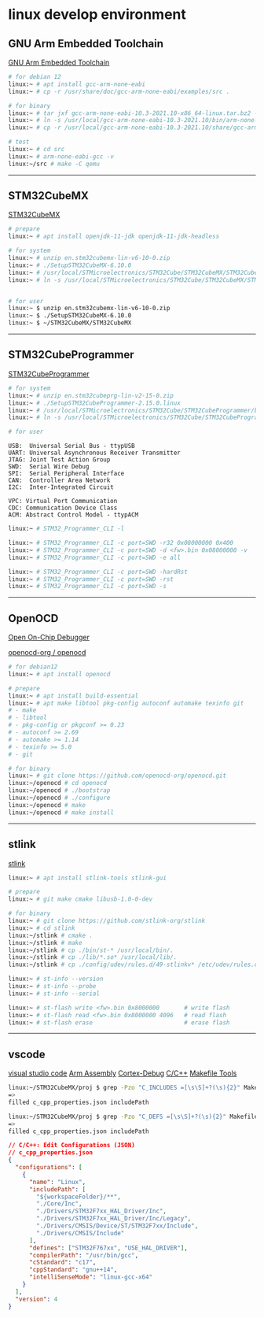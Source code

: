 # linux develop environment

## GNU Arm Embedded Toolchain

[GNU Arm Embedded Toolchain](https://developer.arm.com/downloads/-/gnu-rm)

```bash
# for debian 12
linux:~ # apt install gcc-arm-none-eabi
linux:~ # cp -r /usr/share/doc/gcc-arm-none-eabi/examples/src .

# for binary
linux:~ # tar jxf gcc-arm-none-eabi-10.3-2021.10-x86_64-linux.tar.bz2 -C /usr/local/
linux:~ # ln -s /usr/local/gcc-arm-none-eabi-10.3-2021.10/bin/arm-none-eabi-gcc /usr/local/bin/.
linux:~ # cp -r /usr/local/gcc-arm-none-eabi-10.3-2021.10/share/gcc-arm-none-eabi/samples/src .

# test
linux:~ # cd src
linux:~ # arm-none-eabi-gcc -v
linux:~/src # make -C qemu
```

---

## STM32CubeMX

[STM32CubeMX](https://www.st.com/en/development-tools/stm32cubemx.html)

```bash
# prepare
linux:~ # apt install openjdk-11-jdk openjdk-11-jdk-headless

# for system
linux:~ # unzip en.stm32cubemx-lin-v6-10-0.zip
linux:~ # ./SetupSTM32CubeMX-6.10.0
linux:~ # /usr/local/STMicroelectronics/STM32Cube/STM32CubeMX/STM32CubeMX
linux:~ # ln -s /usr/local/STMicroelectronics/STM32Cube/STM32CubeMX/STM32CubeMX /usr/local/bin/.


# for user
linux:~ $ unzip en.stm32cubemx-lin-v6-10-0.zip
linux:~ $ ./SetupSTM32CubeMX-6.10.0
linux:~ $ ~/STM32CubeMX/STM32CubeMX
```

---

## STM32CubeProgrammer

[STM32CubeProgrammer](https://www.st.com/en/development-tools/stm32cubeprog.html)

```bash
# for system
linux:~ # unzip en.stm32cubeprg-lin-v2-15-0.zip
linux:~ # ./SetupSTM32CubeProgrammer-2.15.0.linux
linux:~ # /usr/local/STMicroelectronics/STM32Cube/STM32CubeProgrammer/bin/STM32_Programmer_CLI
linux:~ # ln -s /usr/local/STMicroelectronics/STM32Cube/STM32CubeProgrammer/bin/STM32_Programmer_CLI /usr/local/bin/.

# for user
```

```text
USB:  Universal Serial Bus - ttypUSB
UART: Universal Asynchronous Receiver Transmitter
JTAG: Joint Test Action Group
SWD:  Serial Wire Debug
SPI:  Serial Peripheral Interface
CAN:  Controller Area Network
I2C:  Inter-Integrated Circuit

VPC: Virtual Port Communication
CDC: Communication Device Class
ACM: Abstract Control Model - ttypACM
```

```bash
linux:~ # STM32_Programmer_CLI -l

linux:~ # STM32_Programmer_CLI -c port=SWD -r32 0x08000000 0x400            # read flash
linux:~ # STM32_Programmer_CLI -c port=SWD -d <fw>.bin 0x08000000 -v   # write flash
linux:~ # STM32_Programmer_CLI -c port=SWD -e all                           # erase flash

linux:~ # STM32_Programmer_CLI -c port=SWD -hardRst                         # hardware reset
linux:~ # STM32_Programmer_CLI -c port=SWD -rst                             # reset
linux:~ # STM32_Programmer_CLI -c port=SWD -s                               # start
```

---

## OpenOCD

[Open On-Chip Debugger](https://openocd.org/)

[openocd-org / openocd](https://github.com/openocd-org/openocd)

```bash
# for debian12
linux:~ # apt install openocd

# prepare
linux:~ # apt install build-essential
linux:~ # apt make libtool pkg-config autoconf automake texinfo git
# - make
# - libtool
# - pkg-config or pkgconf >= 0.23
# - autoconf >= 2.69
# - automake >= 1.14
# - texinfo >= 5.0
# - git

# for binary
linux:~ # git clone https://github.com/openocd-org/openocd.git
linux:~/openocd # cd openocd
linux:~/openocd # ./bootstrap
linux:~/openocd # ./configure
linux:~/openocd # make
linux:~/openocd # make install
```

---

## stlink

[stlink](https://github.com/stlink-org/stlink)

```bash
linux:~ # apt install stlink-tools stlink-gui

# prepare
linux:~ # git make cmake libusb-1.0-0-dev

# for binary
linux:~ # git clone https://github.com/stlink-org/stlink
linux:~ # cd stlink
linux:~/stlink # cmake .
linux:~/stlink # make
linux:~/stlink # cp ./bin/st-* /usr/local/bin/.
linux:~/stlink # cp ./lib/*.so* /usr/local/lib/.
linux:~/stlink # cp ./config/udev/rules.d/49-stlinkv* /etc/udev/rules.d/.
```

```bash
linux:~ # st-info --version
linux:~ # st-info --probe
linux:~ # st-info --serial

linux:~ # st-flash write <fw>.bin 0x8000000       # write flash
linux:~ # st-flash read <fw>.bin 0x8000000 4096   # read flash
linux:~ # st-flash erase                          # erase flash
```

---

## vscode

[visual studio code](https://code.visualstudio.com/)
[Arm Assembly](https://marketplace.visualstudio.com/items?itemName=dan-c-underwood.arm)
[Cortex-Debug](https://marketplace.visualstudio.com/items?itemName=marus25.cortex-debug)
[C/C++](https://marketplace.visualstudio.com/items?itemName=ms-vscode.cpptools)
[Makefile Tools](https://marketplace.visualstudio.com/items?itemName=ms-vscode.makefile-tools)

```bash
linux:~/STM32CubeMX/proj $ grep -Pzo "C_INCLUDES =[\s\S]+?(\s){2}" Makefile
=>
filled c_cpp_properties.json includePath

linux:~/STM32CubeMX/proj $ grep -Pzo "C_DEFS =[\s\S]+?(\s){2}" Makefile
=>
filled c_cpp_properties.json includePath
```

```json
// C/C++: Edit Configurations (JSON)
// c_cpp_properties.json
{
  "configurations": [
    {
      "name": "Linux",
      "includePath": [
        "${workspaceFolder}/**",
        "./Core/Inc",
        "./Drivers/STM32F7xx_HAL_Driver/Inc",
        "./Drivers/STM32F7xx_HAL_Driver/Inc/Legacy",
        "./Drivers/CMSIS/Device/ST/STM32F7xx/Include",
        "./Drivers/CMSIS/Include"
      ],
      "defines": ["STM32F767xx", "USE_HAL_DRIVER"],
      "compilerPath": "/usr/bin/gcc",
      "cStandard": "c17",
      "cppStandard": "gnu++14",
      "intelliSenseMode": "linux-gcc-x64"
    }
  ],
  "version": 4
}
```
